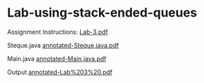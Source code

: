 # Lab-using-stack-ended-queues

Assignment Instructions:
[Lab-3.pdf](https://github.com/user-attachments/files/18216116/Lab-3.pdf)

Steque.java
[annotated-Steque.java.pdf](https://github.com/user-attachments/files/18216107/annotated-Steque.java.pdf)

Main.java
[annotated-Main.java.pdf](https://github.com/user-attachments/files/18216111/annotated-Main.java.pdf)

Output 
[annotated-Lab%203%20.pdf](https://github.com/user-attachments/files/18216113/annotated-Lab.203.20.pdf)


